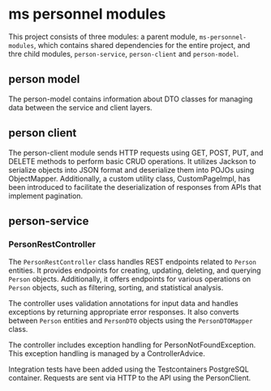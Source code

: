 # ms personnel modules

This project consists of three modules: a parent module, `ms-personnel-modules`, which contains shared dependencies for the entire project, and thre child modules, `person-service`, `person-client` and `person-model`.

## person model

The person-model contains information about DTO classes for managing data between the service and client layers.

## person client

The person-client module sends HTTP requests using GET, POST, PUT, and DELETE methods to perform basic CRUD operations. It utilizes Jackson to serialize objects into JSON format and deserialize them into POJOs using ObjectMapper. Additionally, a custom utility class, CustomPageImpl, has been introduced to facilitate the deserialization of responses from APIs that implement pagination.

## person-service

### PersonRestController

The `PersonRestController` class handles REST endpoints related to `Person` entities. It provides endpoints for creating, updating, deleting, and querying `Person` objects. Additionally, it offers endpoints for various operations on `Person` objects, such as filtering, sorting, and statistical analysis.

The controller uses validation annotations for input data and handles exceptions by returning appropriate error responses. It also converts between `Person` entities and `PersonDTO` objects using the `PersonDTOMapper` class.

The controller includes exception handling for PersonNotFoundException. This exception handling is managed by a ControllerAdvice.

Integration tests have been added using the Testcontainers PostgreSQL container. Requests are sent via HTTP to the API using the PersonClient.
